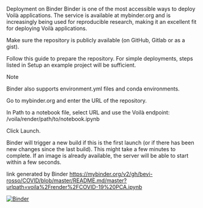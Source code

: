 Deployment on Binder
Binder is one of the most accessible ways to deploy Voilà applications. The service is available at mybinder.org and is increasingly being used for reproducible research, making it an excellent fit for deploying Voilà applications.

Make sure the repository is publicly available (on GitHub, Gitlab or as a gist).

Follow this guide to prepare the repository. For simple deployments, steps listed in Setup an example project will be sufficient.

Note

Binder also supports environment.yml files and conda environments.

Go to mybinder.org and enter the URL of the repository.

In Path to a notebook file, select URL and use the Voilà endpoint: /voila/render/path/to/notebook.ipynb

Click Launch.

Binder will trigger a new build if this is the first launch (or if there has been new changes since the last build). This might take a few minutes to complete. If an image is already available, the server will be able to start within a few seconds.

link generated by Binder
https://mybinder.org/v2/gh/bevi-rosso/COVID/blob/master/README.md/master?urlpath=voila%2Frender%2FCOVID-19%20PCA.ipynb

[![Binder](https://mybinder.org/badge_logo.svg)](https://mybinder.org/v2/gh/bevi-rosso/COVID/blob/master/README.md/master?urlpath=voila%2Frender%2FCOVID-19%20PCA.ipynb)
